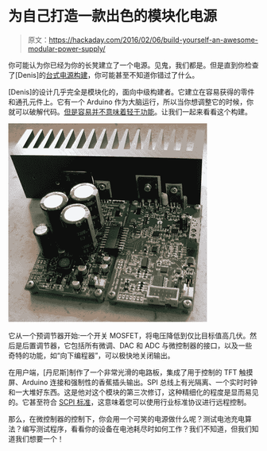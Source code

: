 # 为自己打造一款出色的模块化电源

> 原文：<https://hackaday.com/2016/02/06/build-yourself-an-awesome-modular-power-supply/>

你可能认为你已经为你的长凳建立了一个电源。见鬼，我们都是。但是直到你检查了[Denis]的[台式电源构建](http://www.envox.hr/eez/bench-power-supply/psu-introduction.html)，你可能甚至不知道你错过了什么。

[Denis]的设计几乎完全是模块化的，面向中级构建者。它建立在容易获得的零件和通孔元件上。它有一个 Arduino 作为大脑运行，所以当你想调整它的时候，你就可以破解代码。[但是容易并不意味着轻于功能](http://www.envox.hr/eez/bench-power-supply/psu-techology-overview.html)。让我们一起来看看这个构建。

[![6203871454520455862_thumbnail](img/8686a7463e2a4b4c02f0ca840e020b0e.png)](https://hackaday.com/wp-content/uploads/2016/02/6203871454520455862_thumbnail.png)

它从一个预调节器开始:一个开关 MOSFET，将电压降低到仅比目标值高几伏。然后是后置调节器，它包括所有微调、DAC 和 ADC 与微控制器的接口，以及一些奇特的功能，如“向下编程器”，可以极快地关闭输出。

在用户端，[丹尼斯]制作了一个非常光滑的电路板，集成了用于控制的 TFT 触摸屏、Arduino 连接和强制性的香蕉插头输出。SPI 总线上有光隔离、一个实时时钟和一大堆好东西。这是他对这个模块的第三次修订，这种精细化的程度是显而易见的。它甚至符合 [SCPI 标准](http://www.envox.hr/eez/bench-power-supply/psu-scpi-reference-manual/psu-scpi-introduction.html)，这意味着您可以使用行业标准协议进行远程控制。

那么，在微控制器的控制下，你会用一个可笑的电源做什么呢？测试电池充电算法？编写测试程序，看看你的设备在电池耗尽时如何工作？我们不知道，但我们知道我们想要一个！